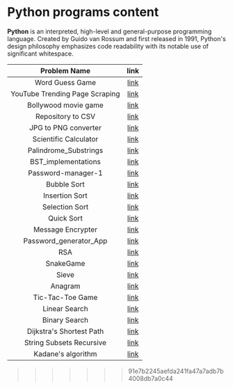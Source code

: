 # Python programs content

**Python** is an interpreted, high-level and general-purpose programming language. Created by Guido van Rossum and first released in 1991, Python's design philosophy emphasizes code readability with its notable use of significant whitespace.

|     Problem Name     |                          link                          |
| :------------------: | :----------------------------------------------------: |
|   Word Guess Game    |                 [link](./wordGuess.py)                 |
|   YouTube Trending Page Scraping    | [link](./YouTube_Trending_Analysis/YT_Trending_Analysis.py) |
| Bollywood movie game |                 [link](./Bollywood.py)                 |
|  Repository to CSV   |          [link](./repositoriesTo_CSV/main.py)          |
| JPG to PNG converter | [link](./JPG_to_PNG_converter/JPG_to_PNG_Converter.py) |
|Scientific Calculator |           [link](./Calculator/calculator.py)           |
| Palindrome_Substrings|            [link](./Palindrome_Substrings.py)          |
| BST_implementations  |            [link](./BST_implementation.py)             |
|   Password-manager-1 |     [link](./password-manager/password-manager.py)     |
|    Bubble Sort       |                   [link](./Sorting_Algorithms/bubble_sort.py)               |
|    Insertion Sort    |                   [link](./Sorting_Algorithms/insertion_sort.py)            |
|    Selection Sort    |                   [link](./Sorting_Algorithms/selection_sort.py)            |
|    Quick Sort        |  [link](./Sorting_Algorithms/quick_sort/quick_sort.py)   |
|   Message Encrypter  |               [link](./msg-encryptor/encrypter-msg.py)   |
|  Password_generator_App |          [link](./Password_generator_App.py)          |
|   RSA           |             [link](./RSA.py)                                  |
|   SnakeGame     |            [link](./SnakeGame.py)                             |
|    Sieve        |         [link](./sieve.py)                                    |
|    Anagram           |         [link](./anagram.py)                           |
|  Tic-Tac-Toe Game    |   [link](./Tic-Tac-Toe/Tic-tac-toe.py)                 |
|    Linear Search  |           [link](./linearsearch.py)     |
|     Binary Search |               [link](./binarysearch.py) |
|   Dijkstra's Shortest Path |      [link](./dijkstra.py)       |
| String Subsets Recursive |		[link](.stringSubsetsRecursive.py)	|
|   Kadane's algorithm |	[link](./kadanes_algorithm.py)	|

>>>>>>> 91e7b2245aefda241fa47a7adb7b4008db7a0c44


